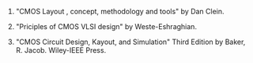 1. "CMOS Layout , concept, methodology and tools" by Dan Clein.

2. "Priciples of CMOS VLSI design" by Weste-Eshraghian.

3. "CMOS Circuit Design, Kayout, and Simulation" Third Edition by Baker, R. Jacob. Wiley-IEEE Press.
